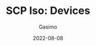 ---
author: "Gasimo"
title: "SCP Iso: Devices"
date: 2022-08-08
portfoliotags: ["3D", "Blender", "Substance"]
thumbnail: https://cdnb.artstation.com/p/assets/images/images/070/269/305/large/gasimo-slide-16-9-3.jpg
external: https://www.artstation.com/artwork/YBv5ZV
---